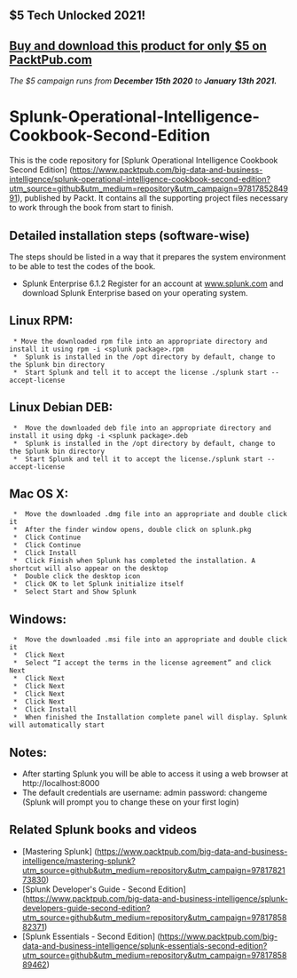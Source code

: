 ## $5 Tech Unlocked 2021!
[Buy and download this product for only $5 on PacktPub.com](https://www.packtpub.com/)
-----
*The $5 campaign         runs from __December 15th 2020__ to __January 13th 2021.__*

# Splunk-Operational-Intelligence-Cookbook-Second-Edition


This is the code repository for [Splunk Operational Intelligence Cookbook Second Edition] (https://www.packtpub.com/big-data-and-business-intelligence/splunk-operational-intelligence-cookbook-second-edition?utm_source=github&utm_medium=repository&utm_campaign=9781785284991), published by Packt. It contains all the supporting project files necessary to work through the book from start to finish.
## Detailed installation steps (software-wise)
The steps should be listed in a way that it prepares the system environment to be able to test the codes of the book.
*	Splunk Enterprise 6.1.2
   Register for an account at www.splunk.com and download Splunk Enterprise based on your operating system.

   ## Linux RPM:
     * Move the downloaded rpm file into an appropriate directory and install it using rpm -i <splunk package>.rpm
     *	Splunk is installed in the /opt directory by default, change to the Splunk bin directory
     *	Start Splunk and tell it to accept the license ./splunk start --accept-license
     
   ## Linux Debian DEB:
     *	Move the downloaded deb file into an appropriate directory and install it using dpkg -i <splunk package>.deb
     *	Splunk is installed in the /opt directory by default, change to the Splunk bin directory
     *	Start Splunk and tell it to accept the license./splunk start --accept-license
     
   ## Mac OS X:
     *	Move the downloaded .dmg file into an appropriate and double click it
     *	After the finder window opens, double click on splunk.pkg
     *	Click Continue
     *	Click Continue
     *	Click Install
     *	Click Finish when Splunk has completed the installation. A shortcut will also appear on the desktop
     *	Double click the desktop icon
     *	Click OK to let Splunk initialize itself
     *	Select Start and Show Splunk
     
   ## Windows:
     *	Move the downloaded .msi file into an appropriate and double click it
     *	Click Next
     *	Select “I accept the terms in the license agreement” and click Next
     *	Click Next
     *	Click Next
     *	Click Next
     *	Click Next
     *	Click Install
     *	When finished the Installation complete panel will display. Splunk will automatically start
     
## Notes:
*	After starting Splunk you will be able to access it using a web browser at http://localhost:8000
*	The default credentials are username: admin password: changeme (Splunk will prompt you to change these on your first login) 



 
 ## Related Splunk books and videos

* [Mastering Splunk] (https://www.packtpub.com/big-data-and-business-intelligence/mastering-splunk?utm_source=github&utm_medium=repository&utm_campaign=9781782173830)
* [Splunk Developer's Guide - Second Edition] (https://www.packtpub.com/big-data-and-business-intelligence/splunk-developers-guide-second-edition?utm_source=github&utm_medium=repository&utm_campaign=9781785882371)
* [Splunk Essentials - Second Edition] (https://www.packtpub.com/big-data-and-business-intelligence/splunk-essentials-second-edition?utm_source=github&utm_medium=repository&utm_campaign=9781785889462)




